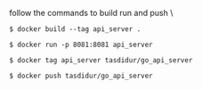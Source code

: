 follow the commands to build run and push \
```
$ docker build --tag api_server .
```
```
$ docker run -p 8081:8081 api_server
```
```
$ docker tag api_server tasdidur/go_api_server
```
```
$ docker push tasdidur/go_api_server
```
